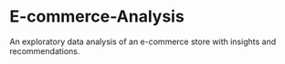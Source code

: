 # E-commerce-Analysis
An exploratory data analysis of an e-commerce store with insights and recommendations.

